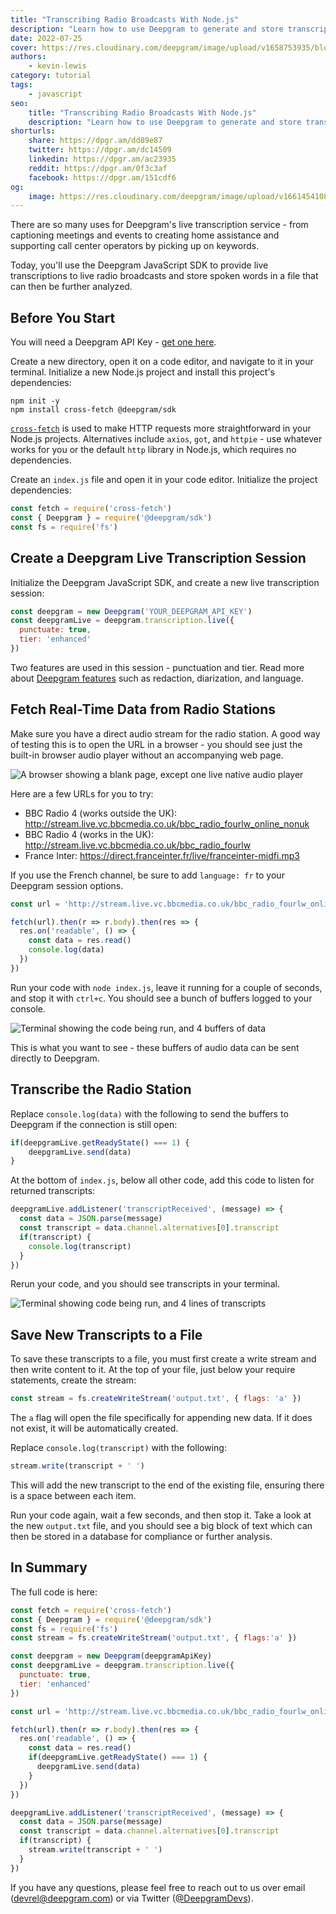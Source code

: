 ```yaml
---
title: "Transcribing Radio Broadcasts With Node.js"
description: "Learn how to use Deepgram to generate and store transcripts for your favorite radio stations. An excellent starting point to learn more about live transcription."
date: 2022-07-25
cover: https://res.cloudinary.com/deepgram/image/upload/v1658753935/blog/2022/07/live-transcribing-radio-feeds-js/cover.png
authors:
    - kevin-lewis
category: tutorial
tags:
    - javascript
seo:
    title: "Transcribing Radio Broadcasts With Node.js"
    description: "Learn how to use Deepgram to generate and store transcripts for your favorite radio stations. An excellent starting point to learn more about live transcription."
shorturls:
    share: https://dpgr.am/dd89e87
    twitter: https://dpgr.am/dc14509
    linkedin: https://dpgr.am/ac23935
    reddit: https://dpgr.am/0f3c3af
    facebook: https://dpgr.am/151cdf6
og:
    image: https://res.cloudinary.com/deepgram/image/upload/v1661454108/blog/live-transcribing-radio-feeds-js/ograph.png
---
```


There are so many uses for Deepgram's live transcription service - from captioning meetings and events to creating home assistance and supporting call center operators by picking up on keywords.

Today, you'll use the Deepgram JavaScript SDK to provide live transcriptions to live radio broadcasts and store spoken words in a file that can then be further analyzed.

## Before You Start

You will need a Deepgram API Key - [get one here](https://console.deepgram.com/signup?jump=keys).

Create a new directory, open it on a code editor, and navigate to it in your terminal. Initialize a new Node.js project and install this project's dependencies:

    npm init -y
    npm install cross-fetch @deepgram/sdk

[`cross-fetch`](https://npm.im/cross-fetch) is used to make HTTP requests more straightforward in your Node.js projects. Alternatives include `axios`, `got`, and `httpie` - use whatever works for you or the default `http` library in Node.js, which requires no dependencies.

Create an `index.js` file and open it in your code editor. Initialize the project dependencies:

```js
const fetch = require('cross-fetch')
const { Deepgram } = require('@deepgram/sdk')
const fs = require('fs')
```

## Create a Deepgram Live Transcription Session

Initialize the Deepgram JavaScript SDK, and create a new live transcription session:

```js
const deepgram = new Deepgram('YOUR_DEEPGRAM_API_KEY')
const deepgramLive = deepgram.transcription.live({
  punctuate: true,
  tier: 'enhanced'
})
```

Two features are used in this session - punctuation and tier. Read more about [Deepgram features](https://developers.deepgram.com/documentation/features/) such as redaction, diarization, and language.

## Fetch Real-Time Data from Radio Stations

Make sure you have a direct audio stream for the radio station. A good way of testing this is to open the URL in a browser - you should see just the built-in browser audio player without an accompanying web page.

![A browser showing a blank page, except one live native audio player](https://res.cloudinary.com/deepgram/image/upload/v1657635287/blog/2022/07/live-transcribing-radio-feeds-js/livestream-station.png)

Here are a few URLs for you to try:

*   BBC Radio 4 (works outside the UK): <http://stream.live.vc.bbcmedia.co.uk/bbc_radio_fourlw_online_nonuk>
*   BBC Radio 4 (works in the UK): <http://stream.live.vc.bbcmedia.co.uk/bbc_radio_fourlw>
*   France Inter: <https://direct.franceinter.fr/live/franceinter-midfi.mp3>

If you use the French channel, be sure to add `language: fr` to your Deepgram session options.

```js
const url = 'http://stream.live.vc.bbcmedia.co.uk/bbc_radio_fourlw_online_nonuk'

fetch(url).then(r => r.body).then(res => {
  res.on('readable', () => {
    const data = res.read()
    console.log(data)
  })
})
```

Run your code with `node index.js`, leave it running for a couple of seconds, and stop it with `ctrl+c`. You should see a bunch of buffers logged to your console.

![Terminal showing the code being run, and 4 buffers of data](https://res.cloudinary.com/deepgram/image/upload/v1657635287/blog/2022/07/live-transcribing-radio-feeds-js/logging-buffers.png)

This is what you want to see - these buffers of audio data can be sent directly to Deepgram.

## Transcribe the Radio Station

Replace `console.log(data)` with the following to send the buffers to Deepgram if the connection is still open:

```js
if(deepgramLive.getReadyState() === 1) {
    deepgramLive.send(data)
}
```

At the bottom of `index.js`, below all other code, add this code to listen for returned transcripts:

```js
deepgramLive.addListener('transcriptReceived', (message) => {
  const data = JSON.parse(message)
  const transcript = data.channel.alternatives[0].transcript
  if(transcript) {
    console.log(transcript)
  }
})
```

Rerun your code, and you should see transcripts in your terminal.

![Terminal showing code being run, and 4 lines of transcripts](https://res.cloudinary.com/deepgram/image/upload/v1657636164/blog/2022/07/live-transcribing-radio-feeds-js/transcripts-in-term.png)

## Save New Transcripts to a File

To save these transcripts to a file, you must first create a write stream and then write content to it. At the top of your file, just below your require statements, create the stream:

```js
const stream = fs.createWriteStream('output.txt', { flags: 'a' })
```

The `a` flag will open the file specifically for appending new data. If it does not exist, it will be automatically created.

Replace `console.log(transcript)` with the following:

```js
stream.write(transcript + ' ')
```

This will add the new transcript to the end of the existing file, ensuring there is a space between each item.

Run your code again, wait a few seconds, and then stop it. Take a look at the new `output.txt` file, and you should see a big block of text which can then be stored in a database for compliance or further analysis.

## In Summary

The full code is here:

```js
const fetch = require('cross-fetch')
const { Deepgram } = require('@deepgram/sdk')
const fs = require('fs')
const stream = fs.createWriteStream('output.txt', { flags:'a' })

const deepgram = new Deepgram(deepgramApiKey)
const deepgramLive = deepgram.transcription.live({
  punctuate: true,
  tier: 'enhanced'
})

const url = 'http://stream.live.vc.bbcmedia.co.uk/bbc_radio_fourlw_online_nonuk'

fetch(url).then(r => r.body).then(res => {
  res.on('readable', () => {
    const data = res.read()
    if(deepgramLive.getReadyState() === 1) {
      deepgramLive.send(data)
    }
  })
})

deepgramLive.addListener('transcriptReceived', (message) => {
  const data = JSON.parse(message)
  const transcript = data.channel.alternatives[0].transcript
  if(transcript) {
    stream.write(transcript + ' ')
  }
})
```

If you have any questions, please feel free to reach out to us over email (<devrel@deepgram.com>) or via Twitter ([@DeepgramDevs](DeepgramDevs)).

        
